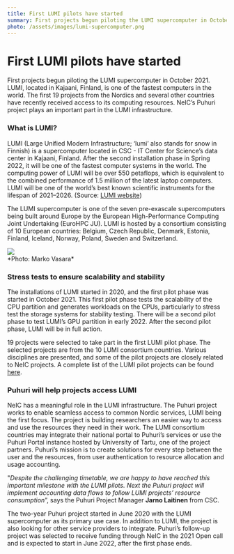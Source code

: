 ```yaml
---
title: First LUMI pilots have started
summary: First projects begun piloting the LUMI supercomputer in October 2021. LUMI, located in Kajaani, Finland, is one of the fastest computers in the world. The first 19 projects from the Nordics and several other countries have recently received access to its computing resources. NeIC’s Puhuri project plays an important part in the LUMI infrastructure.
photo: /assets/images/lumi-supercomputer.png
---
```


First LUMI pilots have started
===========================

First projects begun piloting the LUMI supercomputer in October 2021. LUMI, located in Kajaani, Finland, is one of the fastest computers in the world. The first 19 projects from the Nordics and several other countries have recently received access to its computing resources. NeIC’s Puhuri project plays an important part in the LUMI infrastructure. 

### What is LUMI?

LUMI (Large Unified Modern Infrastructure; ‘lumi’ also stands for snow in Finnish) is a supercomputer located in CSC - IT Center for Science’s data center in Kajaani, Finland. After the second installation phase in Spring 2022, it will be one of the fastest computer systems in the world. The computing power of LUMI will be over 550 petaflops, which is equivalent to the combined performance of 1.5 million of the latest laptop computers. LUMI will be one of the world’s best known scientific instruments for the lifespan of 2021–2026. (Source: [LUMI website](https://www.lumi-supercomputer.eu/about-lumi/))

The LUMI supercomputer is one of the seven pre-exascale supercomputers being built around Europe by the European High-Performance Computing Joint Undertaking (EuroHPC JU). LUMI is hosted by a consortium consisting of 10 European countries: Belgium, Czech Republic, Denmark, Estonia, Finland, Iceland, Norway, Poland, Sweden and Switzerland.

<img class="normal" src="{% include baseurl %}/assets/images/news/lumi-supercomputer.png" margin="0px 5px">
<br> *Photo: Marko Vasara*

### Stress tests to ensure scalability and stability

The installations of LUMI started in 2020, and the first pilot phase was started in October 2021. This first pilot phase tests the scalability of the CPU partition and generates workloads on the CPUs, particularly to stress test the storage systems for stability testing. There will be a second pilot phase to test LUMI’s GPU partition in early 2022. After the second pilot phase, LUMI will be in full action. 

19 projects were selected to take part in the first LUMI pilot phase. The selected projects are from the 10 LUMI consortium countries. Various disciplines are presented, and some of the pilot projects are closely related to NeIC projects. A complete list of the LUMI pilot projects can be found [here](https://www.lumi-supercomputer.eu/lumi-pilot-projects-selected/).

### Puhuri will help projects access LUMI

NeIC has a meaningful role in the LUMI infrastructure. The Puhuri project works to enable seamless access to common Nordic services, LUMI being the first focus. The project is building researchers an easier way to access and use the resources they need in their work. The LUMI consortium countries may integrate their national portal to Puhuri’s services or use the Puhuri Portal instance hosted by University of Tartu, one of the project partners. Puhuri’s mission is to create solutions for every step between the user and the resources, from user authentication to resource allocation and usage accounting.

"*Despite the challenging timetable, we are happy to have reached this important milestone with the LUMI pilots. Next the Puhuri project will implement accounting data flows to follow LUMI projects’ resource consumption*”, says the Puhuri Project Manager **Jarno Laitinen** from CSC.

The two-year Puhuri project started in June 2020 with the LUMI supercomputer as its primary use case. In addition to LUMI, the project is also looking for other service providers to integrate. Puhuri’s follow-up project was selected to receive funding through NeIC in the 2021 Open call and is expected to start in June 2022, after the first phase ends. 
